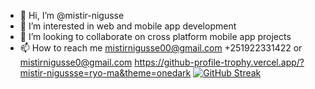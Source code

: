 - 👋 Hi, I’m @mistir-nigusse
- 👀 I’m interested in web and mobile app development
- 💞️ I’m looking to collaborate on cross platform mobile app projects
- 📫 How to reach me mistirnigusse00@gmail.com +251922331422 or mistirnigusse0@gmail.com
https://github-profile-trophy.vercel.app/?mistir-nigussse=ryo-ma&theme=onedark
[![GitHub Streak](https://streak-stats.demolab.com/?user=mistir-nigusse)](https://git.io/streak-stats)
